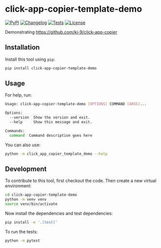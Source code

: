 # click-app-copier-template-demo

[![PyPI](https://img.shields.io/pypi/v/click-app-copier-template-demo.svg)](https://pypi.org/project/click-app-copier-template-demo/)
[![Changelog](https://img.shields.io/github/v/release/kj-9/click-app-copier-template-demo?include_prereleases&label=changelog)](https://github.com/kj-9/click-app-copier-template-demo/releases)
[![Tests](https://github.com/kj-9/click-app-copier-template-demo/actions/workflows/ci.yml/badge.svg)](https://github.com/kj-9/click-app-copier-template-demo/actions/workflows/ci.yml)
[![License](https://img.shields.io/badge/license-Apache%202.0-blue.svg)](https://github.com/kj-9/click-app-copier-template-demo/blob/master/LICENSE)

Demonstrating https://github.com/kj-9/click-app-copier

## Installation

Install this tool using `pip`:
```bash
pip install click-app-copier-template-demo
```
## Usage

For help, run:
<!-- [[[cog
import cog
from click_app_copier_template_demo import cli
from click.testing import CliRunner
runner = CliRunner()
result = runner.invoke(cli.cli, ["--help"])
help = result.output.replace("Usage: cli", "Usage: click-app-copier-template-demo")
cog.out(
    f"```bash\n{help}\n```"
)
]]] -->
```bash
Usage: click-app-copier-template-demo [OPTIONS] COMMAND [ARGS]...

Options:
  --version  Show the version and exit.
  --help     Show this message and exit.

Commands:
  command  Command description goes here

```
<!-- [[[end]]] -->

You can also use:
```bash
python -m click_app_copier_template_demo --help
```
## Development

To contribute to this tool, first checkout the code. Then create a new virtual environment:
```bash
cd click-app-copier-template-demo
python -m venv venv
source venv/bin/activate
```
Now install the dependencies and test dependencies:
```bash
pip install -e '.[test]'
```
To run the tests:
```bash
python -m pytest
```
